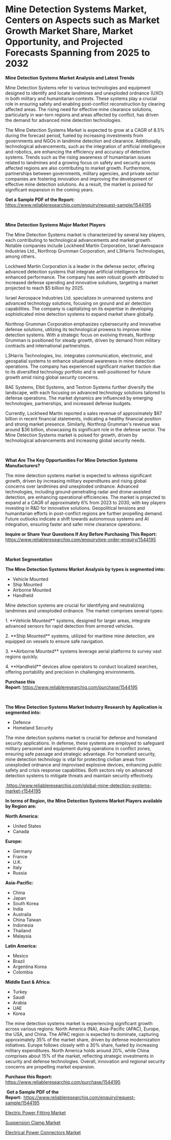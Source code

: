 <p><h1>Mine Detection Systems Market, Centers on Aspects such as Market Growth Market Share, Market Opportunity, and Projected Forecasts Spanning from 2025 to 2032</h1></p><p><strong>Mine Detection Systems Market Analysis and Latest Trends</strong></p>
<p><p>Mine Detection Systems refer to various technologies and equipment designed to identify and locate landmines and unexploded ordnance (UXO) in both military and humanitarian contexts. These systems play a crucial role in ensuring safety and enabling post-conflict reconstruction by clearing affected areas. The rising need for effective mine clearance solutions, particularly in war-torn regions and areas affected by conflict, has driven the demand for advanced mine detection technologies.</p><p>The Mine Detection Systems Market is expected to grow at a CAGR of 8.5% during the forecast period, fueled by increasing investments from governments and NGOs in landmine detection and clearance. Additionally, technological advancements, such as the integration of artificial intelligence and robotics, are enhancing the efficiency and accuracy of detection systems. Trends such as the rising awareness of humanitarian issues related to landmines and a growing focus on safety and security across affected regions are also contributing to market growth. Furthermore, partnerships between governments, military agencies, and private sector companies are fostering innovation and improving the development of effective mine detection solutions. As a result, the market is poised for significant expansion in the coming years.</p></p>
<p><strong>Get a Sample PDF of the Report:&nbsp;</strong> <a href="https://www.reliableresearchiq.com/enquiry/request-sample/1544195?utm_campaign=1896&utm_medium=2&utm_source=Github&utm_content=ia&utm_term=17022025&utm_id=mine-detection-systems">https://www.reliableresearchiq.com/enquiry/request-sample/1544195</a></p>
<p>&nbsp;</p>
<p><strong>Mine Detection Systems Major Market Players</strong></p>
<p><p>The Mine Detection Systems market is characterized by several key players, each contributing to technological advancements and market growth. Notable companies include Lockheed Martin Corporation, Israel Aerospace Industries Ltd., Northrop Grumman Corporation, and L3Harris Technologies, among others.</p><p>Lockheed Martin Corporation is a leader in the defense sector, offering advanced detection systems that integrate artificial intelligence for enhanced performance. The company has seen robust growth attributed to increased defense spending and innovative solutions, targeting a market projected to reach $5 billion by 2025.</p><p>Israel Aerospace Industries Ltd. specializes in unmanned systems and advanced technology solutions, focusing on ground and air detection capabilities. The company is capitalizing on its expertise in developing sophisticated mine detection systems to expand market share globally.</p><p>Northrop Grumman Corporation emphasizes cybersecurity and innovative defense solutions, utilizing its technological prowess to improve mine detection systems. With a strategic focus on evolving threats, Northrop Grumman is positioned for steady growth, driven by demand from military contracts and international partnerships.</p><p>L3Harris Technologies, Inc. integrates communication, electronic, and geospatial systems to enhance situational awareness in mine detection operations. The company has experienced significant market traction due to its diversified technology portfolio and is well-positioned for future growth amid rising global security concerns.</p><p>BAE Systems, Elbit Systems, and Textron Systems further diversify the landscape, with each focusing on advanced technology solutions tailored to defense operations. The market dynamics are influenced by emerging technologies, partnerships, and increased defense budgets.</p><p>Currently, Lockheed Martin reported a sales revenue of approximately $67 billion in recent financial statements, indicating a healthy financial position and strong market presence. Similarly, Northrop Grumman's revenue was around $36 billion, showcasing its significant role in the defense sector. The Mine Detection Systems market is poised for growth, driven by technological advancements and increasing global security needs.</p></p>
<p>&nbsp;</p>
<p><strong>What Are The Key Opportunities For Mine Detection Systems Manufacturers?</strong></p>
<p><p>The mine detection systems market is expected to witness significant growth, driven by increasing military expenditures and rising global concerns over landmines and unexploded ordnance. Advanced technologies, including ground-penetrating radar and drone-assisted detection, are enhancing operational efficiencies. The market is projected to expand at a CAGR of approximately 6% from 2023 to 2030, with key players investing in R&D for innovative solutions. Geopolitical tensions and humanitarian efforts in post-conflict regions are further propelling demand. Future outlooks indicate a shift towards autonomous systems and AI integration, ensuring faster and safer mine clearance operations.</p></p>
<p><strong>Inquire or Share Your Questions If Any Before Purchasing This Report:</strong> <a href="https://www.reliableresearchiq.com/enquiry/pre-order-enquiry/1544195?utm_campaign=1896&utm_medium=2&utm_source=Github&utm_content=ia&utm_term=17022025&utm_id=mine-detection-systems">https://www.reliableresearchiq.com/enquiry/pre-order-enquiry/1544195</a></p>
<p>&nbsp;</p>
<p><strong>Market Segmentation</strong></p>
<p><strong>The Mine Detection Systems Market Analysis by types is segmented into:</strong></p>
<p><ul><li>Vehicle Mounted</li><li>Ship Mounted</li><li>Airborne Mounted</li><li>Handheld</li></ul></p>
<p><p>Mine detection systems are crucial for identifying and neutralizing landmines and unexploded ordnance. The market comprises several types: </p><p>1. **Vehicle Mounted** systems, designed for larger areas, integrate advanced sensors for rapid detection from armored vehicles. </p><p>2. **Ship Mounted** systems, utilized for maritime mine detection, are equipped on vessels to ensure safe navigation. </p><p>3. **Airborne Mounted** systems leverage aerial platforms to survey vast regions quickly. </p><p>4. **Handheld** devices allow operators to conduct localized searches, offering portability and precision in challenging environments.</p></p>
<p><strong>Purchase this Report:&nbsp;</strong><a href="https://www.reliableresearchiq.com/purchase/1544195?utm_campaign=1896&utm_medium=2&utm_source=Github&utm_content=ia&utm_term=17022025&utm_id=mine-detection-systems">https://www.reliableresearchiq.com/purchase/1544195</a></p>
<p>&nbsp;</p>
<p><strong>The Mine Detection Systems Market Industry Research by Application is segmented into:</strong></p>
<p><ul><li>Defence</li><li>Homeland Security</li></ul></p>
<p><p>The mine detection systems market is crucial for defense and homeland security applications. In defense, these systems are employed to safeguard military personnel and equipment during operations in conflict zones, ensuring safe passage and strategic advantage. For homeland security, mine detection technology is vital for protecting civilian areas from unexploded ordnance and improvised explosive devices, enhancing public safety and crisis response capabilities. Both sectors rely on advanced detection systems to mitigate threats and maintain security effectively.</p></p>
<p><a href="https://www.reliableresearchiq.com/global-mine-detection-systems-market-r1544195?utm_campaign=1896&utm_medium=2&utm_source=Github&utm_content=ia&utm_term=17022025&utm_id=mine-detection-systems">&nbsp;https://www.reliableresearchiq.com/global-mine-detection-systems-market-r1544195</a></p>
<p><strong>In terms of Region, the Mine Detection Systems Market Players available by Region are:</strong></p>
<p>
    <p> <strong> North America: </strong>
        <ul>
            <li>United States</li>
            <li>Canada</li>
        </ul>
        </p> 
    <p> <strong> Europe: </strong>
        <ul>
            <li>Germany</li>
            <li>France</li>
            <li>U.K.</li>
            <li>Italy</li>
            <li>Russia</li>
        </ul>
        </p> 
    <p> <strong> Asia-Pacific: </strong>
        <ul>
            <li>China</li>
            <li>Japan</li>
            <li>South Korea</li>
            <li>India</li>
            <li>Australia</li>
            <li>China Taiwan</li>
            <li>Indonesia</li>
            <li>Thailand</li>
            <li>Malaysia</li>
        </ul>
        </p> 
    <p> <strong> Latin America: </strong>
        <ul>
            <li>Mexico</li>
            <li>Brazil</li>
            <li>Argentina Korea</li>
            <li>Colombia</li>
        </ul>
        </p> 
    <p> <strong> Middle East & Africa: </strong>
        <ul>
            <li>Turkey</li>
            <li>Saudi</li>
            <li>Arabia</li>
            <li>UAE</li>
            <li>Korea</li>
        </ul>
    </p>
    </p>
<p><p>The mine detection systems market is experiencing significant growth across various regions: North America (NA), Asia-Pacific (APAC), Europe, the USA, and China. The APAC region is expected to dominate, capturing approximately 35% of the market share, driven by defense modernization initiatives. Europe follows closely with a 30% share, fueled by increasing military expenditures. North America holds around 20%, while China comprises about 15% of the market, reflecting strategic investments in security and defense technologies. Overall, innovation and regional security concerns are propelling market expansion.</p></p>
<p><strong>Purchase this Report: </strong><a href="https://www.reliableresearchiq.com/purchase/1544195?utm_campaign=1896&utm_medium=2&utm_source=Github&utm_content=ia&utm_term=17022025&utm_id=mine-detection-systems">https://www.reliableresearchiq.com/purchase/1544195</a></p>
<p>&nbsp;<strong>Get a Sample PDF of the Report:&nbsp;&nbsp;</strong><a href="https://www.reliableresearchiq.com/enquiry/request-sample/1544195?utm_campaign=1896&utm_medium=2&utm_source=Github&utm_content=ia&utm_term=17022025&utm_id=mine-detection-systems">https://www.reliableresearchiq.com/enquiry/request-sample/1544195</a></p>
<p><strong></strong></p>
<p><p><a href="https://github.com/armsinwan/Market-Research-Report-List-1/blob/main/electric-power-fitting-market.md?utm_campaign=1896&utm_medium=2&utm_source=Github&utm_content=ia&utm_term=17022025&utm_id=mine-detection-systems">Electric Power Fitting Market</a></p><p><a href="https://github.com/sirayedantte/Market-Research-Report-List-1/blob/main/suspension-clamp-market.md?utm_campaign=1896&utm_medium=2&utm_source=Github&utm_content=ia&utm_term=17022025&utm_id=mine-detection-systems">Suspension Clamp Market</a></p><p><a href="https://github.com/herakterroem/Market-Research-Report-List-1/blob/main/electrical-power-connectors-market.md?utm_campaign=1896&utm_medium=2&utm_source=Github&utm_content=ia&utm_term=17022025&utm_id=mine-detection-systems">Electrical Power Connectors Market</a></p></p>